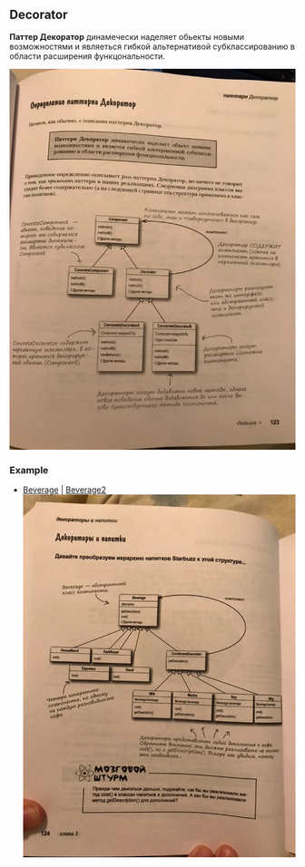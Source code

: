 ## Decorator

<strong>Паттер Декоратор</strong> динамечески наделяет обьекты новыми возможностями и являеться гибкой альтернативой субклассированию в области расширения функцональности.

![Decorator](./../src/Decorator/uml.jpg)

### Example
- [Beverage](./../src/Decorator/Example1) | [Beverage2](./../src/Decorator/Example2)
![Beverage decorator](./../src/Decorator/Example1/uml.jpg)

